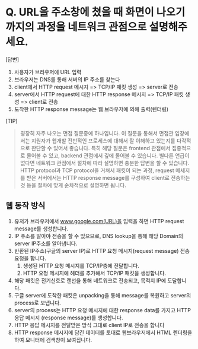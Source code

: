 # Q. URL을 주소창에 쳤을 때 화면이 나오기까지의 과정을 네트워크 관점으로 설명해주세요.

[답변]

1. 사용자가 브라우저에 URL 입력
2. 브라우저는 DNS를 통해 서버의 IP 주소를 찾는다
3. client에서 HTTP request 메시지 => TCP/IP 패킷 생성 => server로 전송
4. server에서 HTTP request에 대한 HTTP response 메시지 => TCP/IP 패킷 생성 => client로 전송
5. 도착한 HTTP response message는 웹 브라우저에 의해 출력(렌더링)

[TIP]

> 굉장히 자주 나오는 면접 질문중에 하나입니다. 이 질문을 통해서 면접관 입장에서는 지원자가 웹개발 전반적인 프로세스에 대해서 잘 이해하고 있는지를 다각적으로 판단할 수 있어서 좋습니다. 특히 해당 질문은 frontend 관점에서 집중적으로 물어볼 수 있고, backend 관점에서 깊에 물어볼 수 있습니다. 별다른 언급이 없다면 네트워크 관점에서 절차에 따라 설명하면 충분한 답변을 할 수 있습니다.<Br>
> HTTP protocol과 TCP protocol을 거쳐서 패킷이 되는 과정, request 메세지를 받은 서버에서는 HTTP response message를 구성하여 client로 전송하는 것 등을 절차에 맞게 순차적으로 설명하면 됩니다.

## 웹 동작 방식

1. 유저가 브라우저에서 www.google.com(URL)을 입력을 하면 HTTP request message를 생성합니다.
2. IP 주소를 알아야 전송을 할 수 있으므로, DNS lookup을 통해 해당 Domain의 server IP주소를 알아냅니다.
3. 반환된 IP주소(구글의 server IP)로 HTTP 요청 메시지(request message) 전송 요청을 합니다.
   1. 생성된 HTTP 요청 메시지를 TCP/IP층에 전달합니다.
   2. HTTP 요청 메시지에 헤더를 추가해서 TCP/IP 패킷을 생성합니다.
4. 해당 패킷은 전기신호로 랜선을 통해 네트워크로 전송되고, 목적지 IP에 도달합니다.
5. 구글 server에 도착한 패킷은 unpacking을 통해 message를 복원하고 server의 process로 보냅니다.
6. server의 process는 HTTP 요청 메시지에 대한 response data를 가지고 HTTP 응답 메시지 (response message)를 생성합니다.
7. HTTP 응답 메시지를 전달받은 방식 그대로 client IP로 전송을 합니다
8. HTTP response 메시지에 담긴 데이터를 토대로 웹브라우저에서 HTML 렌더링을 하여 모니터에 검색창이 보여집니다.
